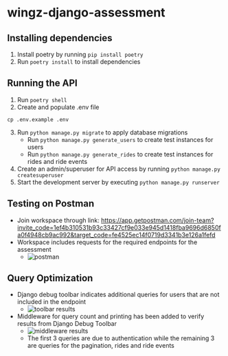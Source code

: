 # wingz-django-assessment

## Installing dependencies

1. Install poetry by running `pip install poetry`
2. Run `poetry install` to install dependencies

## Running the API

1. Run `poetry shell`
2. Create and populate .env file

```shell
cp .env.example .env
```

3. Run `python manage.py migrate` to apply database migrations
    - Run `python manage.py generate_users` to create test instances for users
    - Run `python manage.py generate_rides` to create test instances for rides and ride events
4. Create an admin/superuser for API access by running `python manage.py createsuperuser` 
5. Start the development server by executing `python manage.py runserver`


## Testing on Postman

- Join workspace through link: https://app.getpostman.com/join-team?invite_code=1ef4b310531b93c33427cf9e033e945d1418fba9696d6850fa0f4948cb9ac992&target_code=fe4525ec14f0719d3341b3e126a1fefd
- Workspace includes requests for the required endpoints for the assessment
  - ![postman](https://github.com/user-attachments/assets/8527ec7c-2c10-4c74-a770-4e9b841d3321)


## Query Optimization

- Django debug toolbar indicates additional queries for users that are not included in the endpoint
    - ![toolbar results](https://github.com/user-attachments/assets/512fbc50-3fef-45c6-807a-4dc0d450bf5a)
- Middleware for query count and printing has been added to verify results from Django Debug Toolbar
    - ![middleware results](https://github.com/user-attachments/assets/bdf91a3b-3051-4628-801b-beee8b7c0741)
    - The first 3 queries are due to authentication while the remaining 3 are queries for the pagination, rides and ride events
